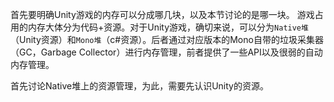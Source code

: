 

首先要明确Unity游戏的内存可以分成哪几块，以及本节讨论的是哪一块。
游戏占用的内存大体分为代码+资源。对于Unity游戏，确切来说，可以分为`Native堆`（Unity资源）和`Mono堆`（c#资源）。后者通过对应版本的Mono自带的垃圾采集器（GC，Garbage Collector）进行内存管理，前者提供了一些API以及很弱的自动内存管理。

首先讨论Native堆上的资源管理，为此，需要先认识Unity的资源。



